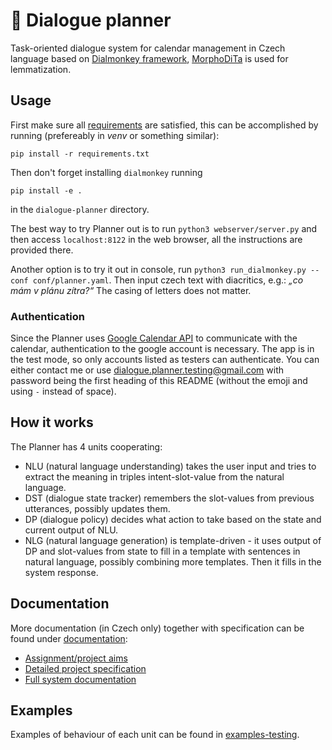 # 📅 Dialogue planner
Task-oriented dialogue system for calendar management in Czech language based on [Dialmonkey framework](https://gitlab.com/ufal/dsg/dialmonkey), [MorphoDiTa](https://ufal.mff.cuni.cz/morphodita) is used for lemmatization.

## Usage
First make sure all [requirements](/requirements.txt) are satisfied, this can be accomplished by running (prefereably in _venv_ or something similar):

```pip install -r requirements.txt```

Then don't forget installing `dialmonkey` running

```pip install -e .```

in the `dialogue-planner` directory.

The best way to try Planner out is to run `python3 webserver/server.py` and then access `localhost:8122` in the web browser, all the instructions are provided there.

Another option is to try it out in console, run `python3 run_dialmonkey.py --conf conf/planner.yaml`. Then input czech text with diacritics, e.g.: _„co mám v plánu zítra?“_ The casing of letters does not matter.

### Authentication
Since the Planner uses [Google Calendar API](https://developers.google.com/calendar/overview) to communicate with the calendar, authentication to the google account is necessary. The app is in the test mode, so only accounts listed as testers can authenticate. You can either contact me or use dialogue.planner.testing@gmail.com with password being the first heading of this README (without the emoji and using `-` instead of space).

## How it works
The Planner has 4 units cooperating:
- NLU (natural language understanding) takes the user input and tries to extract the meaning in triples intent-slot-value from the natural language.
- DST (dialogue state tracker) remembers the slot-values from previous utterances, possibly updates them.
- DP (dialogue policy) decides what action to take based on the state and current output of NLU.
- NLG (natural language generation) is template-driven - it uses output of DP and slot-values from state to fill in a template with sentences in natural language, possibly combining more templates. Then it fills in the system response.

## Documentation
More documentation (in Czech only) together with specification can be found under [documentation](/documentation):

* [Assignment/project aims](documentation/zadani.md)
* [Detailed project specification](documentation/specifikace.md)
* [Full system documentation](documentation/dokumentace.md)

## Examples
Examples of behaviour of each unit can be found in [examples-testing](/examples-testing).
